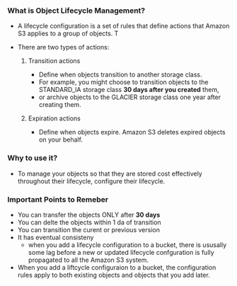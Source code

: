 ### What is Object Lifecycle Management?
-  A lifecycle configuration is a set of rules that define actions that Amazon S3 applies to a group of objects. T

- There are two types of actions:
   1. Transition actions
       - Define when objects transition to another storage class. 
       - For example, you might choose to transition objects to the STANDARD_IA storage class **30 days after you created** them, 
       - or archive objects to the GLACIER storage class one year after creating them.
       
    2. Expiration actions
        - Define when objects expire. Amazon S3 deletes expired objects on your behalf.
 
### Why to use it?
- To manage your objects so that they are stored cost effectively throughout their lifecycle, configure their lifecycle. 

### Important Points to Remeber
  - You can transfer the objects ONLY after **30 days**
  - You can delte the objects within 1 da of transition
  - You can transition the curent or previous version
  - It has eventual consisteny 
    - when you add a lifecycle configuration to a bucket, 
      there is ususally some lag before a new or updated lifecycle confguration is fully propagated to all the Amazon S3 system.
  - When you add a liftcycle configuraion to a bucket, the configuration rules apply to both existing objects and objects that you add later.
